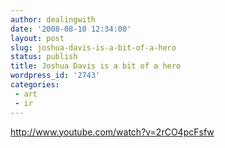 ```yaml
---
author: dealingwith
date: '2008-08-10 12:34:00'
layout: post
slug: joshua-davis-is-a-bit-of-a-hero
status: publish
title: Joshua Davis is a bit of a hero
wordpress_id: '2743'
categories:
 - art
 - ir
---
```


http://www.youtube.com/watch?v=2rCO4pcFsfw


